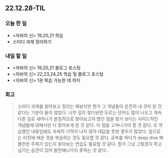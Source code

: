 ## 22.12.28-TIL

### 오늘 한 일
- <자바의 신> 19,20,21 학습
- 스터디 과제 정리하기

### 내일 할 일
- <자바의 신> 19,20,21 블로그 포스팅
- <자바의 신> 22,23,24,25 학습 및 블로그 포스팅
- <자바의 신> 1권 복습 가능한 데 까지 

### 회고
> 스터디 과제를 찾아보고 정리는 해놨지만 뭔가 그 개념들이 온전히 내 것이 된 것 같다는 기분이 들지 않았다. 
> 너무 깊이 찾다보면 모르는 단어도 많이 나오고 계속 다른 길로 새어나가 본질적으로 찾아보고자 했던 점을 찾기 보다는 사이드적인 개념들에 대해서만 더 찾아보게 된 것 같다. 이 점을 고쳐나가야 할 것 같다. 또 학습했던 내용임에도 자세히 기억이 나지 않아 대답을 못한 경우가 많았다. 앞으로는 이전에 배운 것을 복습하는 것도 필요할 것 같다. 공부를 하다가 deep dive 해 볼만한 주제가 있는지 찾아보는 연습도 필요할 것 같다. 뭔가 그냥 그렇겠지 하고 넘기는 습관이 있어 발전해나가지 못하는 것 같다.. 
